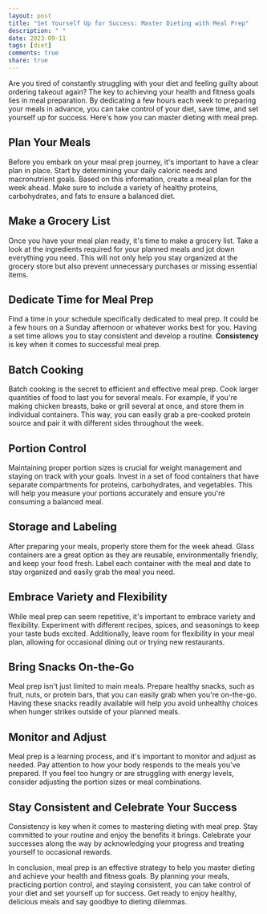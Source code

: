 ```yaml
---
layout: post
title: "Set Yourself Up for Success: Master Dieting with Meal Prep"
description: " "
date: 2023-09-11
tags: [diet]
comments: true
share: true
---
```


Are you tired of constantly struggling with your diet and feeling guilty about ordering takeout again? The key to achieving your health and fitness goals lies in meal preparation. By dedicating a few hours each week to preparing your meals in advance, you can take control of your diet, save time, and set yourself up for success. Here's how you can master dieting with meal prep.

## Plan Your Meals

Before you embark on your meal prep journey, it's important to have a clear plan in place. Start by determining your daily caloric needs and macronutrient goals. Based on this information, create a meal plan for the week ahead. Make sure to include a variety of healthy proteins, carbohydrates, and fats to ensure a balanced diet.

## Make a Grocery List

Once you have your meal plan ready, it's time to make a grocery list. Take a look at the ingredients required for your planned meals and jot down everything you need. This will not only help you stay organized at the grocery store but also prevent unnecessary purchases or missing essential items.

## Dedicate Time for Meal Prep

Find a time in your schedule specifically dedicated to meal prep. It could be a few hours on a Sunday afternoon or whatever works best for you. Having a set time allows you to stay consistent and develop a routine. **Consistency** is key when it comes to successful meal prep.

## Batch Cooking

Batch cooking is the secret to efficient and effective meal prep. Cook larger quantities of food to last you for several meals. For example, if you're making chicken breasts, bake or grill several at once, and store them in individual containers. This way, you can easily grab a pre-cooked protein source and pair it with different sides throughout the week.

## Portion Control

Maintaining proper portion sizes is crucial for weight management and staying on track with your goals. Invest in a set of food containers that have separate compartments for proteins, carbohydrates, and vegetables. This will help you measure your portions accurately and ensure you're consuming a balanced meal.

## Storage and Labeling

After preparing your meals, properly store them for the week ahead. Glass containers are a great option as they are reusable, environmentally friendly, and keep your food fresh. Label each container with the meal and date to stay organized and easily grab the meal you need.

## Embrace Variety and Flexibility

While meal prep can seem repetitive, it's important to embrace variety and flexibility. Experiment with different recipes, spices, and seasonings to keep your taste buds excited. Additionally, leave room for flexibility in your meal plan, allowing for occasional dining out or trying new restaurants.

## Bring Snacks On-the-Go

Meal prep isn't just limited to main meals. Prepare healthy snacks, such as fruit, nuts, or protein bars, that you can easily grab when you're on-the-go. Having these snacks readily available will help you avoid unhealthy choices when hunger strikes outside of your planned meals.

## Monitor and Adjust

Meal prep is a learning process, and it's important to monitor and adjust as needed. Pay attention to how your body responds to the meals you've prepared. If you feel too hungry or are struggling with energy levels, consider adjusting the portion sizes or meal combinations.

## Stay Consistent and Celebrate Your Success

Consistency is key when it comes to mastering dieting with meal prep. Stay committed to your routine and enjoy the benefits it brings. Celebrate your successes along the way by acknowledging your progress and treating yourself to occasional rewards.

In conclusion, meal prep is an effective strategy to help you master dieting and achieve your health and fitness goals. By planning your meals, practicing portion control, and staying consistent, you can take control of your diet and set yourself up for success. Get ready to enjoy healthy, delicious meals and say goodbye to dieting dilemmas.